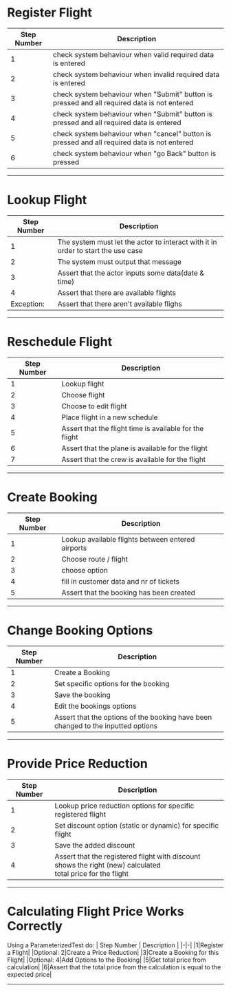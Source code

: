 # Register Flight
| Step Number | Description |
|-|-|
|1|check system behaviour when valid required data is entered|
|2|check system behaviour when invalid required data is entered|
|3|check system behaviour when "Submit" button is pressed and all required data is not entered|
|4|check system behaviour when "Submit" button is pressed and all required data is  entered|
|5|check system behaviour when "cancel" button is pressed and all required data is not entered
|6| check system behaviour when "go Back" button is pressed |

---

# Lookup Flight
| Step Number | Description |
|-|-|
|1|The system must let the actor to interact with it in order to start the use case|
|2|The system must output that message|
|3|Assert that the actor inputs some data(date & time)|
|4|Assert that there are available flights|
|Exception:|Assert that there aren't available flighs|

---

# Reschedule Flight
| Step Number | Description |
|-|-|
|1|Lookup flight|
|2|Choose flight|
|3|Choose to edit flight|
|4|Place flight in a new schedule|
|5|Assert that the flight time is available for the flight|
|6|Assert that the plane is available for the flight|
|7|Assert that the crew is available for the flight|

---

# Create Booking
| Step Number | Description |
|-|-|
|1|Lookup available flights between entered airports|
|2|Choose route / flight|
|3|choose option|
|4|fill in customer data and nr of tickets|
|5|Assert that the booking has been created|

---

# Change Booking Options
| Step Number | Description |
|-|-|
|1|Create a Booking|
|2|Set specific options for the booking|
|3|Save the booking|
|4|Edit the bookings options|
|5|Assert that the options of the booking have been changed to the inputted options|

---

# Provide Price Reduction
| Step Number | Description |
|-|-|
|1|Lookup price reduction options for specific registered flight|
|2|Set discount option (static or dynamic) for specific flight|
|3|Save the added discount|
|4| Assert that the registered flight with discount shows the right (new) calculated<br> total price for the flight|

---

# Calculating Flight Price Works Correctly
Using a ParameterizedTest do:
| Step Number | Description |
|-|-|
|1|Register a Flight|
|Optional: 2|Create a Price Reduction|
|3|Create a Booking for this Flight|
|Optional: 4|Add Options to the Booking|
|5|Get total price from calculation|
|6|Assert that the total price from the calculation is equal to the expected price|

---
